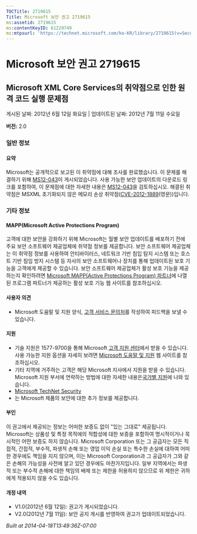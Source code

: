 ```yaml
---
TOCTitle: 2719615
Title: Microsoft 보안 권고 2719615
ms:assetid: 2719615
ms:contentKeyID: 61229749
ms:mtpsurl: 'https://technet.microsoft.com/ko-KR/library/2719615(v=Security.10)'
---
```


Microsoft 보안 권고 2719615
===========================

Microsoft XML Core Services의 취약점으로 인한 원격 코드 실행 문제점
-------------------------------------------------------------------

게시된 날짜: 2012년 6월 12일 화요일 | 업데이트된 날짜: 2012년 7월 11일 수요일

**버전:** 2.0

### 일반 정보

#### 요약

Microsoft는 공개적으로 보고된 이 취약점에 대해 조사를 완료했습니다. 이 문제를 해결하기 위해 [MS12-043](https://technet.microsoft.com/ko-kr/security/bulletin/ms12-043)이 게시되었습니다. 사용 가능한 보안 업데이트의 다운로드 링크를 포함하여, 이 문제점에 대한 자세한 내용은 [MS12-043](https://technet.microsoft.com/ko-kr/security/bulletin/ms12-043)을 검토하십시오. 해결된 취약점은 MSXML 초기화되지 않은 메모리 손상 취약점([CVE-2012-1889](https://www.cve.mitre.org/cgi-bin/cvename.cgi?name=cve-2012-1889)(영문))입니다.

### 기타 정보

#### MAPP(Microsoft Active Protections Program)

고객에 대한 보안을 강화하기 위해 Microsoft는 월별 보안 업데이트를 배포하기 전에 주요 보안 소프트웨어 제공업체에 취약점 정보를 제공합니다. 보안 소프트웨어 제공업체는 이 취약점 정보를 사용하여 안티바이러스, 네트워크 기반 침입 탐지 시스템 또는 호스트 기반 침임 방지 시스템 등 자사의 보안 소프트웨어나 장치를 통해 업데이트된 보호 기능을 고객에게 제공할 수 있습니다. 보안 소프트웨어 제공업체가 활성 보호 기능을 제공하는지 확인하려면 [Microsoft MAPP(Active Protections Program) 파트너](https://go.microsoft.com/fwlink/?linkid=215201)에 나열된 프로그램 파트너가 제공하는 활성 보호 기능 웹 사이트를 참조하십시오.

#### 사용자 의견

-   Microsoft 도움말 및 지원 양식, [고객 서비스 문의처](https://support.microsoft.com/common/survey.aspx?scid=sw;en;1257&showpage=1&ws=technet&sd=tech)를 작성하여 피드백을 보낼 수 있습니다.

#### 지원

-   기술 지원은 1577-9700을 통해 Microsoft [고객 지원 센터](https://go.microsoft.com/fwlink/?linkid=21131)에서 받을 수 있습니다. 사용 가능한 지원 옵션을 자세히 보려면 [Microsoft 도움말 및 지원](https://support.microsoft.com/) 웹 사이트를 참조하십시오.
-   기타 지역에 거주하는 고객은 해당 Microsoft 지사에서 지원을 받을 수 있습니다. Microsoft 지원 부서에 연락하는 방법에 대한 자세한 내용은[국가별 지원](https://go.microsoft.com/fwlink/?linkid=21155)에 나와 있습니다.
-   [Microsoft TechNet Security](https://go.microsoft.com/fwlink/?linkid=21132)
-   는 Microsoft 제품의 보안에 대한 추가 정보를 제공합니다.

#### 부인

이 권고에서 제공되는 정보는 어떠한 보증도 없이 "있는 그대로" 제공됩니다. Microsoft는 상품성 및 특정 목적에의 적합성에 대한 보증을 포함하여 명시적이거나 묵시적인 어떤 보증도 하지 않습니다. Microsoft Corporation 또는 그 공급자는 모든 직접적, 간접적, 부수적, 파생적 손해 또는 영업 이익 손실 또는 특수한 손실에 대하여 어떠한 경우에도 책임을 지지 않으며, 이는 Microsoft Corporation과 그 공급자가 그와 같은 손해의 가능성을 사전에 알고 있던 경우에도 마찬가지입니다. 일부 지역에서는 파생적 또는 부수적 손해에 대한 책임의 배제 또는 제한을 허용하지 않으므로 위 제한은 귀하에게 적용되지 않을 수도 있습니다.

#### 개정 내역

-   V1.0(2012년 6월 12일): 권고가 게시되었습니다.
-   V2.0(2012년 7월 11일): 보안 공지 게시를 반영하여 권고가 업데이트되었습니다.

*Built at 2014-04-18T13:49:36Z-07:00*
